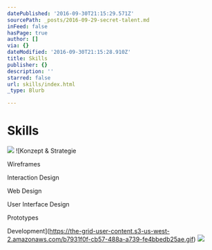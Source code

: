 ```yaml
---
datePublished: '2016-09-30T21:15:29.571Z'
sourcePath: _posts/2016-09-29-secret-talent.md
inFeed: false
hasPage: true
author: []
via: {}
dateModified: '2016-09-30T21:15:28.910Z'
title: Skills
publisher: {}
description: ''
starred: false
url: skills/index.html
_type: Blurb

---
```

# Skills
![](https://the-grid-user-content.s3-us-west-2.amazonaws.com/e9c15d91-1ff2-4b0b-acfc-6dc9e4afc554.gif)
![Konzept & Strategie

Wireframes

Interaction Design

Web Design

User Interface Design

Prototypes

Development](https://the-grid-user-content.s3-us-west-2.amazonaws.com/b7931f0f-cb57-488a-a739-fe4bbedb25ae.gif)
![](https://the-grid-user-content.s3-us-west-2.amazonaws.com/9b54ac8d-835f-4319-b275-cfd0e39d1b82.gif)